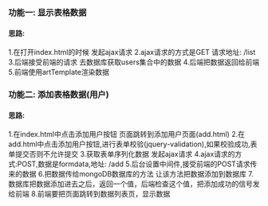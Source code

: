 ### 功能一: 显示表格数据

#### 思路:

1.在打开index.html的时候 发起ajax请求
2.ajax请求的方式是GET 请求地址: /list
3.后端接受前端的请求 去数据库获取users集合中的数据
4.后端把数据返回给前端
5.前端使用artTemplate渲染数据

### 功能二: 添加表格数据(用户)



#### 思路:


1.在index.html中点击添加用户按钮 页面跳转到添加用户页面(add.html)
2.在add.html中点击添加用户按钮,进行表单校验(jquery-validation),如果校验成功,表单提交否则不允许提交
3.获取表单序列化数据 发起ajax请求
4.ajax请求的方式:POST,数据是formdata,地址: /add
5.后台设置中间件,接受前端的POST请求传来的数据
6.把数据传给mongoDB数据库的方法 让该方法把数据添加到数据库
7.数据库把数据添加进去之后，返回一个值，后端检查这个值，把添加成功的信号发给前端
8.前端要把页面跳转到数据列表页，显示数据